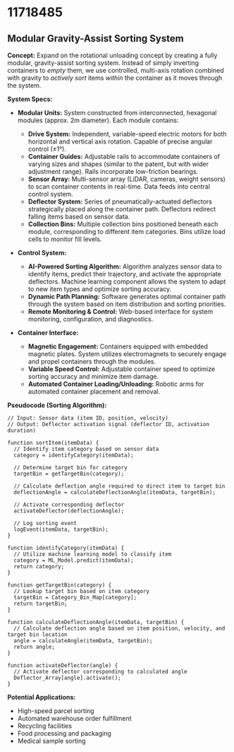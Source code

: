 # 11718485

## Modular Gravity-Assist Sorting System

**Concept:** Expand on the rotational unloading concept by creating a fully modular, gravity-assist sorting system. Instead of simply inverting containers to *empty* them, we use controlled, multi-axis rotation combined with gravity to *actively sort* items *within* the container as it moves through the system.

**System Specs:**

*   **Modular Units:** System constructed from interconnected, hexagonal modules (approx. 2m diameter). Each module contains:
    *   **Drive System:**  Independent, variable-speed electric motors for both horizontal and vertical axis rotation. Capable of precise angular control (±1°).
    *   **Container Guides:** Adjustable rails to accommodate containers of varying sizes and shapes (similar to the patent, but with wider adjustment range). Rails incorporate low-friction bearings.
    *   **Sensor Array:**  Multi-sensor array (LiDAR, cameras, weight sensors) to scan container contents in real-time.  Data feeds into central control system.
    *   **Deflector System:**  Series of pneumatically-actuated deflectors strategically placed along the container path.  Deflectors redirect falling items based on sensor data.
    *   **Collection Bins:**  Multiple collection bins positioned beneath each module, corresponding to different item categories.  Bins utilize load cells to monitor fill levels.

*   **Control System:**
    *   **AI-Powered Sorting Algorithm:** Algorithm analyzes sensor data to identify items, predict their trajectory, and activate the appropriate deflectors. Machine learning component allows the system to adapt to new item types and optimize sorting accuracy.
    *   **Dynamic Path Planning:** Software generates optimal container path through the system based on item distribution and sorting priorities.
    *   **Remote Monitoring & Control:**  Web-based interface for system monitoring, configuration, and diagnostics.

*   **Container Interface:**
    *   **Magnetic Engagement:** Containers equipped with embedded magnetic plates. System utilizes electromagnets to securely engage and propel containers through the modules.
    *   **Variable Speed Control:**  Adjustable container speed to optimize sorting accuracy and minimize item damage.
    *   **Automated Container Loading/Unloading:** Robotic arms for automated container placement and removal.

**Pseudocode (Sorting Algorithm):**

```
// Input: Sensor data (item ID, position, velocity)
// Output: Deflector activation signal (deflector ID, activation duration)

function sortItem(itemData) {
  // Identify item category based on sensor data
  category = identifyCategory(itemData);

  // Determine target bin for category
  targetBin = getTargetBin(category);

  // Calculate deflection angle required to direct item to target bin
  deflectionAngle = calculateDeflectionAngle(itemData, targetBin);

  // Activate corresponding deflector
  activateDeflector(deflectionAngle);

  // Log sorting event
  logEvent(itemData, targetBin);
}

function identifyCategory(itemData) {
  // Utilize machine learning model to classify item
  category = ML_Model.predict(itemData);
  return category;
}

function getTargetBin(category) {
  // Lookup target bin based on item category
  targetBin = Category_Bin_Map[category];
  return targetBin;
}

function calculateDeflectionAngle(itemData, targetBin) {
  // Calculate deflection angle based on item position, velocity, and target bin location
  angle = calculateAngle(itemData, targetBin);
  return angle;
}

function activateDeflector(angle) {
  // Activate deflector corresponding to calculated angle
  Deflector_Array[angle].activate();
}
```

**Potential Applications:**

*   High-speed parcel sorting
*   Automated warehouse order fulfillment
*   Recycling facilities
*   Food processing and packaging
*   Medical sample sorting